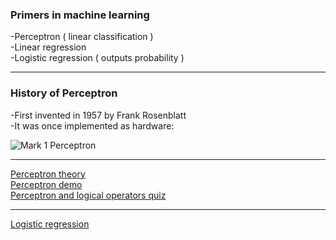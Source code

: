 ### Primers in machine learning

-Perceptron ( linear classification )    
-Linear regression    
-Logistic regression ( outputs probability )    

---

### History of Perceptron
-First invented in 1957 by Frank Rosenblatt    
-It was once implemented as hardware:     

![Mark 1 Perceptron](https://upload.wikimedia.org/wikipedia/en/5/52/Mark_I_perceptron.jpeg)

---

[Perceptron theory](http://localhost:8888/notebooks/week1/Perceptron_Learning_Algorithm_Theory.ipynb)    
[Perceptron demo](http://localhost:8888/notebooks/week1/Perceptron_Learning_Algorithm_Demo.ipynb)    
[Perceptron and logical operators quiz](http://localhost:8888/notebooks/week1/Perceptron_and_Logical_Operator_Quiz.ipynb)    

---

[Logistic regression](http://localhost:8888/notebooks/week1/Logistic_Regression.ipynb)    